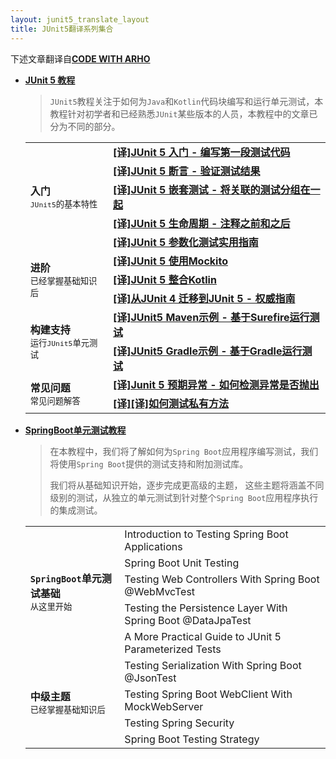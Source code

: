 ```yaml
---
layout: junit5_translate_layout
title: JUnit5翻译系列集合
---
```


下述文章翻译自[**CODE WITH ARHO**](https://www.arhohuttunen.com/)

* [**JUnit 5 教程**](https://www.arhohuttunen.com/junit-5-tutorial/)

  > `JUnit5`教程关注于如何为`Java`和`Kotlin`代码块编写和运行单元测试，本教程针对初学者和已经熟悉`JUnit`某些版本的人员，本教程中的文章已分为不同的部分。

  <table>
    <tbody>
        <tr>
          <td rowspan="5">
              <b>入门</b>
              <br/>
              <small><code>JUnit5</code>的基本特性</small>
          </td>
          <td>
              <b><a href="/post/translate/junit5/junit-5-getting-started/">[译]JUnit 5 入门 - 编写第一段测试代码</a></b>
          </td>
        </tr>
        <tr>
            <td>
                <a href="/post/translate/junit5/junit-5-assertions/"><b>[译]JUnit 5 断言 - 验证测试结果</b></a>
            </td>
        </tr>
        <tr>
            <td>
                <a href="/post/translate/junit5/junit-5-nested-tests/"><b>[译]JUnit 5 嵌套测试 - 将关联的测试分组在一起</b></a>
            </td>
        </tr>
        <tr>
            <td><a href="/post/translate/junit5/junit-5-test-lifecycle/"><b>[译]JUnit 5 生命周期 - 注释之前和之后</b></a></td>
        </tr>
        <tr>
            <td>
                <a href="/post/translate/junit5/junit-5-parameterized-tests/"><b>[译]JUnit 5 参数化测试实用指南</b></a>
            </td>  
        </tr>
        <tr>
          <td rowspan="3">
              <b>进阶</b>
              <br/>
              <small>已经掌握基础知识后</small>
          </td>
          <td>
	           <a href="/post/translate/junit5/using-mockito-in-junit5/"><b>[译]JUnit 5 使用Mockito</b></a>
		  </td>
        </tr>
        <tr>
            <td>
			  <a href="/post/translate/junit5/junit-5-kotlin/"><b>[译]JUnit 5 整合Kotlin</b></a>
			</td>  
        </tr>
        <tr>
            <td>
				<a href="/post/translate/junit5/junit-5-migration/"><b>[译]从JUnit 4 迁移到JUnit 5 - 权威指南</b></a>
			</td>  
        </tr>
        <tr>
          <td rowspan="2">
              <b>构建支持</b>
              <br/>
              <small>运行<code>JUnit5</code>单元测试</small>
          </td>
          <td>
			<a href="/post/translate/junit5/junit-5-maven-example/"><b>[译]JUnit5 Maven示例 - 基于Surefire运行测试</b></a>
		  </td>
        </tr>
        <tr>
            <td>
				<a href="/post/translate/junit5/junit-5-gradle-example/"><b>[译]JUnit5 Gradle示例 - 基于Gradle运行测试</b></a>
			</td>  
        </tr>
        <tr>
          <td rowspan="2">
              <b>常见问题</b>
              <br/>
              <small>常见问题解答</small>
          </td>
          <td>
		  	   <a href="/post/translate/junit5/junit-5-expected-exception/"><b>[译]Junit 5 预期异常 - 如何检测异常是否抛出</b></a>
		  </td>
        </tr>
        <tr>
            <td>
				<a href="/post/translate/junit5/testing-private-methods/"><b>[译][译]如何测试私有方法</b></a>
			</td>  
        </tr>      
    </tbody>    
  </table>

* [**SpringBoot单元测试教程**](https://www.arhohuttunen.com/spring-boot-testing-tutorial/)

  > 在本教程中，我们将了解如何为`Spring Boot`应用程序编写测试，我们将使用`Spring Boot`提供的测试支持和附加测试库。
  >
  > 我们将从基础知识开始，逐步完成更高级的主题， 这些主题将涵盖不同级别的测试，从独立的单元测试到针对整个`Spring Boot`应用程序执行的集成测试。

  <table>
    <tbody>
        <tr>
          <td rowspan="5">
              <b><code>SpringBoot</code>单元测试基础</b>
              <br/>
              <small>从这里开始</small>
          </td>
          <td>Introduction to Testing Spring Boot Applications</td>
        </tr>
        <tr>
            <td>Spring Boot Unit Testing</td>
        </tr>
        <tr>
            <td>Testing Web Controllers With Spring Boot @WebMvcTest</td>
        </tr>
        <tr>
            <td>Testing the Persistence Layer With Spring Boot @DataJpaTest</td>
        </tr>
        <tr>
            <td>A More Practical Guide to JUnit 5 Parameterized Tests</td>  
        </tr>
        <tr>
          <td rowspan="4">
              <b>中级主题</b>
              <br/>
              <small>已经掌握基础知识后</small>
          </td>
          <td>Testing Serialization With Spring Boot @JsonTest</td>
        </tr>
        <tr>
            <td>Testing Spring Boot WebClient With MockWebServer</td>  
        </tr>
        <tr>
            <td>Testing Spring Security</td>  
        </tr> 
        <tr>
            <td>Spring Boot Testing Strategy</td>  
        </tr>         
    </tbody>    
  </table>